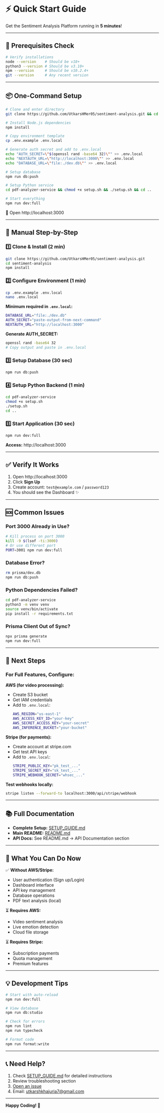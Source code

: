 # ⚡ Quick Start Guide

Get the Sentiment Analysis Platform running in **5 minutes**!

---

## 🚀 Prerequisites Check

```bash
# Verify installations
node --version    # Should be v18+ 
python3 --version # Should be v3.10+
npm --version     # Should be v10.2.4+
git --version     # Any recent version
```

---

## 📦 One-Command Setup

```bash
# Clone and enter directory
git clone https://github.com/UtkarsHMer05/sentiment-analysis.git && cd sentiment-analysis

# Install Node.js dependencies
npm install

# Copy environment template
cp .env.example .env.local

# Generate auth secret and add to .env.local
echo "AUTH_SECRET=\"$(openssl rand -base64 32)\"" >> .env.local
echo "NEXTAUTH_URL=\"http://localhost:3000\"" >> .env.local
echo "DATABASE_URL=\"file:./dev.db\"" >> .env.local

# Setup database
npm run db:push

# Setup Python service
cd pdf-analyzer-service && chmod +x setup.sh && ./setup.sh && cd ..

# Start everything
npm run dev:full
```

🎉 Open http://localhost:3000

---

## 🔧 Manual Step-by-Step

### 1️⃣ Clone & Install (2 min)

```bash
git clone https://github.com/UtkarsHMer05/sentiment-analysis.git
cd sentiment-analysis
npm install
```

### 2️⃣ Configure Environment (1 min)

```bash
cp .env.example .env.local
nano .env.local
```

**Minimum required in `.env.local`:**
```bash
DATABASE_URL="file:./dev.db"
AUTH_SECRET="paste-output-from-next-command"
NEXTAUTH_URL="http://localhost:3000"
```

**Generate AUTH_SECRET:**
```bash
openssl rand -base64 32
# Copy output and paste in .env.local
```

### 3️⃣ Setup Database (30 sec)

```bash
npm run db:push
```

### 4️⃣ Setup Python Backend (1 min)

```bash
cd pdf-analyzer-service
chmod +x setup.sh
./setup.sh
cd ..
```

### 5️⃣ Start Application (30 sec)

```bash
npm run dev:full
```

**Access:** http://localhost:3000

---

## ✅ Verify It Works

1. Open http://localhost:3000
2. Click **Sign Up**
3. Create account: `test@example.com` / `password123`
4. You should see the Dashboard ✨

---

## 🆘 Common Issues

### Port 3000 Already in Use?
```bash
# Kill process on port 3000
kill -9 $(lsof -ti:3000)
# Or use different port
PORT=3001 npm run dev:full
```

### Database Error?
```bash
rm prisma/dev.db
npm run db:push
```

### Python Dependencies Failed?
```bash
cd pdf-analyzer-service
python3 -m venv venv
source venv/bin/activate
pip install -r requirements.txt
```

### Prisma Client Out of Sync?
```bash
npx prisma generate
npm run dev:full
```

---

## 🎯 Next Steps

### For Full Features, Configure:

**AWS (for video processing):**
- Create S3 bucket
- Get IAM credentials
- Add to `.env.local`:
  ```bash
  AWS_REGION="us-east-1"
  AWS_ACCESS_KEY_ID="your-key"
  AWS_SECRET_ACCESS_KEY="your-secret"
  AWS_INFERENCE_BUCKET="your-bucket"
  ```

**Stripe (for payments):**
- Create account at stripe.com
- Get test API keys
- Add to `.env.local`:
  ```bash
  STRIPE_PUBLIC_KEY="pk_test_..."
  STRIPE_SECRET_KEY="sk_test_..."
  STRIPE_WEBHOOK_SECRET="whsec_..."
  ```

**Test webhooks locally:**
```bash
stripe listen --forward-to localhost:3000/api/stripe/webhook
```

---

## 📚 Full Documentation

- **Complete Setup:** [SETUP_GUIDE.md](./SETUP_GUIDE.md)
- **Main README:** [README.md](./README.md)
- **API Docs:** See README.md → API Documentation section

---

## 🎨 What You Can Do Now

✅ **Without AWS/Stripe:**
- User authentication (Sign up/Login)
- Dashboard interface
- API key management
- Database operations
- PDF text analysis (local)

⏳ **Requires AWS:**
- Video sentiment analysis
- Live emotion detection
- Cloud file storage

⏳ **Requires Stripe:**
- Subscription payments
- Quota management
- Premium features

---

## 💡 Development Tips

```bash
# Start with auto-reload
npm run dev:full

# View database
npm run db:studio

# Check for errors
npm run lint
npm run typecheck

# Format code
npm run format:write
```

---

## 📞 Need Help?

1. Check [SETUP_GUIDE.md](./SETUP_GUIDE.md) for detailed instructions
2. Review troubleshooting section
3. [Open an issue](https://github.com/UtkarsHMer05/sentiment-analysis/issues)
4. Email: utkarshkhajuria7@gmail.com

---

**Happy Coding! 🚀**
